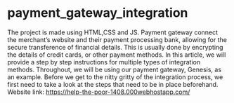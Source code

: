# payment_gateway_integration 
The project is made using HTML,CSS and JS.
Payment gateway connect the merchant’s website and their payment processing bank, allowing for the secure transference of financial details. This is usually done by encrypting the details of credit cards, or other payment methods. In this article, we will provide a step by step instructions for multiple types of integration methods. Throughout, we will be using our payment gateway, Genesis, as an example. Before we get to the nitty gritty of the integration process, we first need to take a look at the steps that need to be in place beforehand.
Website link: https://help-the-poor-1408.000webhostapp.com/
